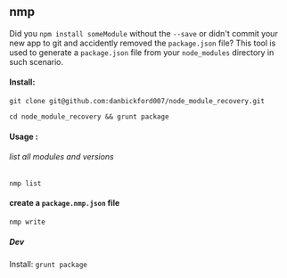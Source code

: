 ## nmp

Did you `npm install someModule` without the `--save` or didn't commit your new app to git 
and accidently removed the `package.json` file? This tool is used to generate a `package.json` 
file from your `node_modules` directory in such scenario.

#### Install:

`git clone git@github.com:danbickford007/node_module_recovery.git`

`cd node_module_recovery && grunt package`

#### Usage :

###### list all modules and versions

`nmp list`

#### create a `package.nmp.json` file

`nmp write`

##### Dev

Install: `grunt package`
